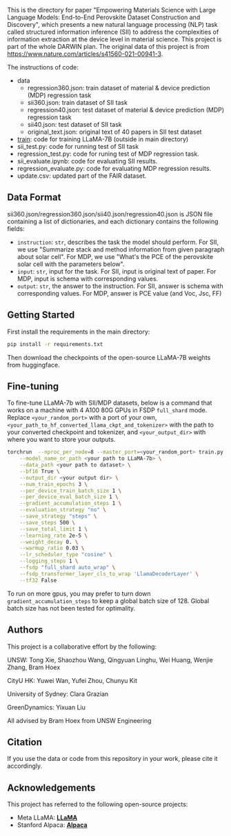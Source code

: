 This is the directory for paper "Empowering Materials Science with Large Language Models: End-to-End Perovskite Dataset Construction and Discovery", which presents a new natural language processing (NLP) task called structured information inference (SII) to address the complexities of information extraction at the device level in material science. This project is part of the whole DARWIN plan. The original data of this project is from https://www.nature.com/articles/s41560-021-00941-3.

The instructions of code:

- data
  - regression360.json: train dataset of material & device prediction (MDP) regression task
  - sii360.json: train dataset of SII task
  - regression40.json: test dataset of material & device prediction (MDP) regression task
  - sii40.json: test dataset of SII task
  - original_text.json: original text of 40 papers in SII test dataset
- [train](https://github.com/MasterAI-EAM/Darwin/blob/main/train.py): code for training LLaMA-7B (outside in main directory)
- sii_test.py: code for running test of SII task
- regression_test.py: code for runing test of MDP regression task.
- sii_evaluate.ipynb: code for evaluating SII results.
- regression_evaluate.py: code for evaluating MDP regression results.
- update.csv: updated part of the FAIR dataset.


## Data Format
sii360.json/regression360.json/sii40.json/regression40.json is JSON file containing a list of dictionaries, and each dictionary contains the following fields:
- `instruction`: `str`, describes the task the model should perform. For SII, we use "Summarize stack and method information from given paragraph about solar cell". For MDP, we use "What's the PCE of the perovskite solar cell with the parameters below".
- `input`: `str`, input for the task. For SII, input is original text of paper. For MDP, input is schema with corresponding values.
- `output`: `str`, the answer to the instruction. For SII, answer is schema with corresponding values. For MDP, answer is PCE value (and Voc, Jsc, FF)

## Getting Started

First install the requirements in the main directory:

```bash
pip install -r requirements.txt
```

Then download the checkpoints of the open-source LLaMA-7B weights from huggingface. 

## Fine-tuning
To fine-tune LLaMA-7b with SII/MDP datasets, below is a command that works on a machine with 4 A100 80G GPUs in FSDP `full_shard` mode.
Replace `<your_random_port>` with a port of your own, `<your_path_to_hf_converted_llama_ckpt_and_tokenizer>` with the
path to your converted checkpoint and tokenizer, and `<your_output_dir>` with where you want to store your outputs.
```bash
torchrun  --nproc_per_node=8 --master_port=<your_random_port> train.py \
    --model_name_or_path <your path to LLaMA-7b> \
    --data_path <your path to dataset> \
    --bf16 True \
    --output_dir <your output dir> \
    --num_train_epochs 3 \
    --per_device_train_batch_size 1 \
    --per_device_eval_batch_size 1 \
    --gradient_accumulation_steps 1 \
    --evaluation_strategy "no" \
    --save_strategy "steps" \
    --save_steps 500 \
    --save_total_limit 1 \
    --learning_rate 2e-5 \
    --weight_decay 0. \
    --warmup_ratio 0.03 \
    --lr_scheduler_type "cosine" \
    --logging_steps 1 \
    --fsdp "full_shard auto_wrap" \
    --fsdp_transformer_layer_cls_to_wrap 'LlamaDecoderLayer' \
    --tf32 False
```

To run on more gpus, you may prefer to turn down `gradient_accumulation_steps` to keep a global batch size of 128. Global batch size has not been tested for optimality.


## **Authors**

This project is a collaborative effort by the following:

UNSW: Tong Xie, Shaozhou Wang, Qingyuan Linghu, Wei Huang, Wenjie Zhang, Bram Hoex

CityU HK: Yuwei Wan, Yufei Zhou, Chunyu Kit

University of Sydney: Clara Grazian

GreenDynamics: Yixuan Liu

All advised by Bram Hoex from UNSW Engineering

## **Citation**

If you use the data or code from this repository in your work, please cite it accordingly.

## **Acknowledgements**

This project has referred to the following open-source projects:

- Meta LLaMA: **[LLaMA](https://github.com/facebookresearch/llama)**
- Stanford Alpaca: **[Alpaca](https://github.com/tatsu-lab/stanford_alpaca)**
